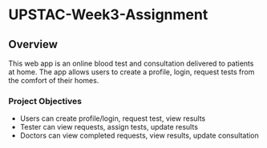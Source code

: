 # UPSTAC-Week3-Assignment

## Overview

This web app is an online blood test and consultation delivered to patients at home. The app allows users to create a profile, login, request tests from the comfort of their homes. 

### Project Objectives

* Users can create profile/login, request test, view results  
* Tester can view requests, assign tests, update results
* Doctors can view completed requests, view results, update consultation
